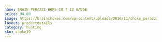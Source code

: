 ```yaml
---
name: BRAIN PERAZZI BORE 18,7 12 GAUGE
price: 94.00
image: https://brainchokes.com/wp-content/uploads/2016/11/choke_perazzi_187-400x300.jpg
layout: productdetails
category: hunting
sku: choke19
---
```

